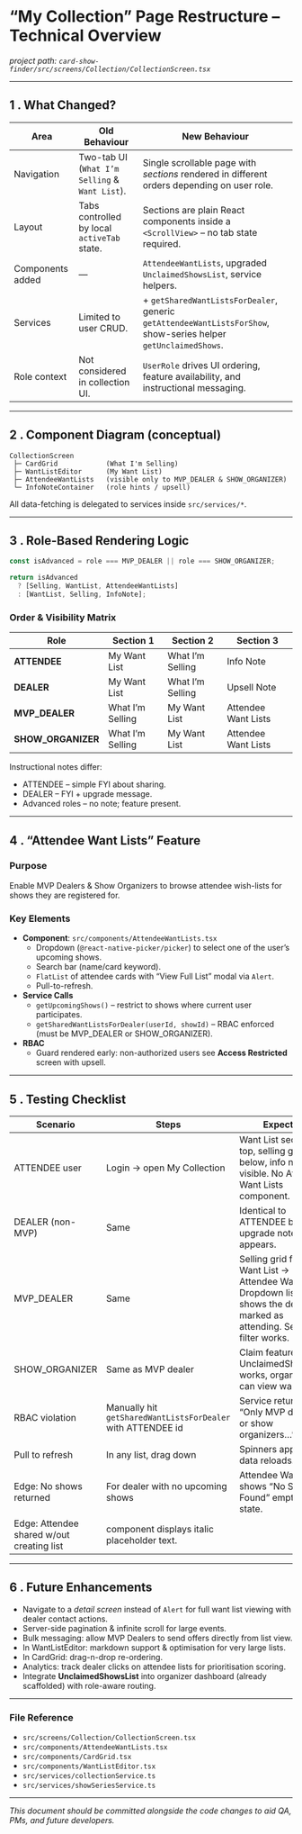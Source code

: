# “My Collection” Page Restructure – Technical Overview  
_project path: `card-show-finder/src/screens/Collection/CollectionScreen.tsx`_

---

## 1 . What Changed?

| Area | Old Behaviour | New Behaviour |
|------|---------------|---------------|
| Navigation | Two-tab UI (`What I’m Selling` & `Want List`). | Single scrollable page with *sections* rendered in different orders depending on user role. |
| Layout | Tabs controlled by local `activeTab` state. | Sections are plain React components inside a `<ScrollView>` – no tab state required. |
| Components added | — | `AttendeeWantLists`, upgraded `UnclaimedShowsList`, service helpers. |
| Services | Limited to user CRUD. | + `getSharedWantListsForDealer`, generic `getAttendeeWantListsForShow`, show-series helper `getUnclaimedShows`. |
| Role context | Not considered in collection UI. | `UserRole` drives UI ordering, feature availability, and instructional messaging. |

---

## 2 . Component Diagram (conceptual)

```
CollectionScreen
 ├─ CardGrid            (What I'm Selling)
 ├─ WantListEditor      (My Want List)
 ├─ AttendeeWantLists   (visible only to MVP_DEALER & SHOW_ORGANIZER)
 └─ InfoNoteContainer   (role hints / upsell)
```

All data-fetching is delegated to services inside `src/services/*`.

---

## 3 . Role-Based Rendering Logic

```ts
const isAdvanced = role === MVP_DEALER || role === SHOW_ORGANIZER;

return isAdvanced
  ? [Selling, WantList, AttendeeWantLists]
  : [WantList, Selling, InfoNote];
```

### Order & Visibility Matrix

| Role | Section 1 | Section 2 | Section 3 |
|------|-----------|-----------|-----------|
| **ATTENDEE** | My Want List | What I’m Selling | Info Note |
| **DEALER** | My Want List | What I’m Selling | Upsell Note |
| **MVP_DEALER** | What I’m Selling | My Want List | Attendee Want Lists |
| **SHOW_ORGANIZER** | What I’m Selling | My Want List | Attendee Want Lists |

Instructional notes differ:

* ATTENDEE – simple FYI about sharing.
* DEALER – FYI + upgrade message.
* Advanced roles – no note; feature present.

---

## 4 . “Attendee Want Lists” Feature

### Purpose  
Enable MVP Dealers & Show Organizers to browse attendee wish-lists for shows they are registered for.

### Key Elements
* **Component**: `src/components/AttendeeWantLists.tsx`
  * Dropdown (`@react-native-picker/picker`) to select one of the user’s upcoming shows.
  * Search bar (name/card keyword).
  * `FlatList` of attendee cards with “View Full List” modal via `Alert`.
  * Pull-to-refresh.
* **Service Calls**
  * `getUpcomingShows()` – restrict to shows where current user participates.
  * `getSharedWantListsForDealer(userId, showId)` – RBAC enforced (must be MVP_DEALER or SHOW_ORGANIZER).
* **RBAC**
  * Guard rendered early: non-authorized users see **Access Restricted** screen with upsell.

---

## 5 . Testing Checklist

| Scenario | Steps | Expected |
|----------|-------|----------|
| ATTENDEE user | Login → open My Collection | Want List section on top, selling grid below, info note visible. No Attendee Want Lists component. |
| DEALER (non-MVP) | Same | Identical to ATTENDEE but upgrade note appears. |
| MVP_DEALER | Same | Selling grid first → Want List → Attendee Want Lists. Dropdown lists only shows the dealer is marked as attending. Search filter works. |
| SHOW_ORGANIZER | Same as MVP dealer | Claim feature in UnclaimedShowsList works, organiser can view want lists. |
| RBAC violation | Manually hit `getSharedWantListsForDealer` with ATTENDEE id | Service returns error “Only MVP dealers or show organizers…”. |
| Pull to refresh | In any list, drag down | Spinners appear, data reloads. |
| Edge: No shows returned | For dealer with no upcoming shows | Attendee Want Lists shows “No Shows Found” empty-state. |
| Edge: Attendee shared w/out creating list | component displays italic placeholder text. |

---

## 6 . Future Enhancements

* Navigate to a *detail screen* instead of `Alert` for full want list viewing with dealer contact actions.
* Server-side pagination & infinite scroll for large events.
* Bulk messaging: allow MVP Dealers to send offers directly from list view.
* In WantListEditor: markdown support & optimisation for very large lists.
* In CardGrid: drag-n-drop re-ordering.
* Analytics: track dealer clicks on attendee lists for prioritisation scoring.
* Integrate **UnclaimedShowsList** into organizer dashboard (already scaffolded) with role-aware routing.

---

### File Reference

* `src/screens/Collection/CollectionScreen.tsx`
* `src/components/AttendeeWantLists.tsx`
* `src/components/CardGrid.tsx`
* `src/components/WantListEditor.tsx`
* `src/services/collectionService.ts`
* `src/services/showSeriesService.ts`

---

_This document should be committed alongside the code changes to aid QA, PMs, and future developers._  
